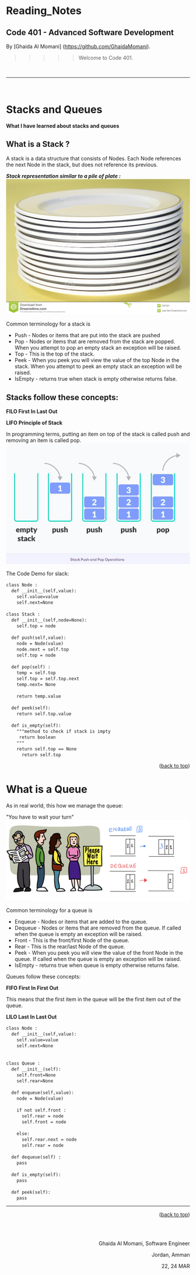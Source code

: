 # Reading_Notes
## Code 401 - Advanced Software Development



By [Ghaida Al Momani] (https://github.com/GhaidaMomani).

>>>>>Welcome to Code 401.
<br/>
<hr/>
<br/>


# Stacks and Queues
**What I have learned about stacks and queues** 


## What is a Stack ?
A stack is a data structure that consists of Nodes. Each Node references the next Node in the stack, but does not reference its previous.

***Stack representation similar to a pile of plate :***
![](../assests/plate-stack.jpg)

Common terminology for a stack is

* Push - Nodes or items that are put into the stack are pushed
* Pop - Nodes or items that are removed from the stack are popped. When you attempt to pop an empty stack an exception will be raised.
* Top - This is the top of the stack.
* Peek - When you peek you will view the value of the top Node in the stack. When you attempt to peek an empty stack an exception will be raised.
* IsEmpty - returns true when stack is empty otherwise returns false.

## Stacks follow these concepts:

**FILO First In Last Out**

**LIFO Principle of Stack**

In programming terms, putting an item on top of the stack is called push and removing an item is called pop.
![](../assests/stack.jpg)

The Code Demo for slack:
```
class Node :
  def __init__(self,value):
    self.value=value
    self.next=None 

class Stack :
  def __init__(self,node=None):
    self.top = node 

  def push(self,value):
    node = Node(value)
    node.next = self.top
    self.top = node 

  def pop(self) :
    temp = self.top
    self.top = self.top.next
    temp.next= None

    return temp.value

  def peek(self):
    return self.top.value
   
  def is_empty(self):
    """method to check if stack is impty
     return boolean
    """
    return self.top == None 
      return self.top

```



<p align="right">(<a href="#top">back to top</a>)</p>


# What is a Queue
As in real world, this how we manage the queue:

"You have to wait your turn"
![](../assests/queue.png)

Common terminology for a queue is

* Enqueue - Nodes or items that are added to the queue.
* Dequeue - Nodes or items that are removed from the queue. If called when the queue is empty an exception will be raised.
* Front - This is the front/first Node of the queue.
* Rear - This is the rear/last Node of the queue.
* Peek - When you peek you will view the value of the front Node in the queue. If called when the queue is empty an exception will be raised.
* IsEmpty - returns true when queue is empty otherwise returns false.



Queues follow these concepts:

**FIFO First In First Out**

This means that the first item in the queue will be the first item out of the queue.

**LILO Last In Last Out**

```
class Node :
  def __init__(self,value):
    self.value=value
    self.next=None


class Queue :
  def __init__(self):
    self.front=None
    self.rear=None

  def enqueue(self,value):
    node = Node(value)

    if not self.front :
      self.rear = node 
      self.front = node 
      
    else:  
      self.rear.next = node 
      self.rear = node 
      
  def dequeue(self) :
    pass

  def is_empty(self):
    pass

  def peek(self):
    pass

```







<hr/>
<p align="right">(<a href="#top">back to top</a>)</p>





  <br/><br/>

<p align="right">Ghaida Al Momani, Software Engineer</p>
<p align="right">Jordan, Amman</p>
<p align="right">22, 24 MAR </p>